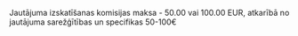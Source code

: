 Jautājuma izskatīšanas komisijas maksa - 50.00 vai 100.00 EUR, atkarībā no jautājuma sarežģītības un specifikas <span>50-100€</span>

&nbsp;

